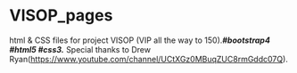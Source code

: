# VISOP_pages
html &amp; CSS files for project VISOP (VIP all the way to 150).<b><i>#bootstrap4 #html5 #css3.</i></b> Special thanks to Drew Ryan(https://www.youtube.com/channel/UCtXGz0MBuqZUC8rmGddc07Q).
